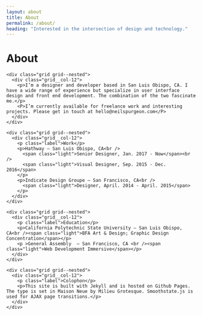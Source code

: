 ```yaml
---
layout: about
title: About
permalink: /about/
heading: "Interested in the intersection of design and technology."
---
```


<div class="grid about-wrapper">
  <span class="grid__col-md-3">
    <div class="about-header">
      <div class="about-header__info">
        <h1 class="about-title">About</h1>
      </div>
    </div>
  </span>

  <div class="grid__col-md-9">

    <div class="grid grid--nested">
      <div class="grid__col-12">
        <p>I’m a designer and developer based in San Luis Obispo, CA. I have a wide range of experience but specialize in user interface design and front end development. The combination of the two fascinate me.</p>
        <P>I’m currently available for freelance work and interesting projects. Please get in touch at hello@neilspurgeon.com</P>
      </div>
    </div>

    <div class="grid grid--nested">
      <div class="grid__col-12">
        <p class="label">Work</p>
        <p>Hathway — San Luis Obispo, CA<br />
          <span class="light">Senior Designer, Jan. 2017 - Now</span><br />
          <span class="light">Visual Designer, Sep. 2015 - Dec. 2016</span>
        </p>
        <p>Indicate Design Groupe — San Francisco, CA<br />
          <span class="light">Designer, April. 2014 - April. 2015</span>
        </p>
      </div>
    </div>

    <div class="grid grid--nested">
      <div class="grid__col-12">
        <p class="label">Education</p>
        <p>California Polytechnic State University — San Luis Obispo, CA<br /><span class="light">BFA Art & Design; Graphic Design Concentration</span></p>
        <p >General Assembly  — San Francisco, CA <br /><span class="light">Web Development Immersive</span></p>
      </div>
    </div>

    <div class="grid grid--nested">
      <div class="grid__col-12">
        <p class="label">Colophon</p>
        <p>This site is built with Jekyll and is hosted on Github Pages. The type is set in Maison Neue by Milieu Grotesque. Smoothstate.js is used for AJAX page transitions.</p>
      </div>
    </div>


  </div>
</div>